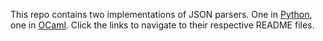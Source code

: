 This repo contains two implementations of JSON parsers. One in [Python](https://github.com/lwcarani/json-parser/blob/main/python/README.md), one in [OCaml](https://github.com/lwcarani/json-parser/blob/main/ocaml/json_parser/README.md). Click the links to navigate to their respective README files. 

